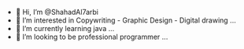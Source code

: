 - 👋 Hi, I’m @ShahadAl7arbi
- 👀 I’m interested in Copywriting - Graphic Design - Digital drawing ...
- 🌱 I’m currently learning java ...
- 💞️ I’m looking to be professional programmer ...
